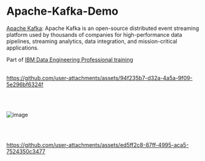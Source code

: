 # Apache-Kafka-Demo
[Apache Kafka](https://kafka.apache.org/):  Apache Kafka is an open-source distributed event streaming platform used by thousands of companies for high-performance data pipelines, streaming analytics, data integration, and mission-critical applications.

Part of [IBM Data Engineering Professional training](https://www.coursera.org/learn/etl-and-data-pipelines-shell-airflow-kafka/home/module/4)
<br><br>


https://github.com/user-attachments/assets/94f235b7-d32a-4a5a-9f09-5e296bf6324f

<br><br>


![image](https://github.com/user-attachments/assets/f861d97d-a657-4451-82ab-8fb5db1f6c12)

<br><br>


https://github.com/user-attachments/assets/ed5ff2c8-87ff-4995-aca5-7524350c3477


